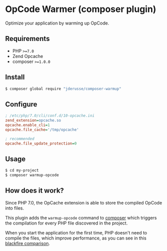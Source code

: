 # OpCode Warmer (composer plugin)

Optimize your application by warming up OpCode.

## Requirements

- PHP `>=7.0`
- Zend Opcache
- composer `>=1.0.0`

## Install

```bash
$ composer global require "jderusse/composer-warmup"
```

## Configure

```ini
; /etc/php/7.0/cli/conf.d/10-opcache.ini
zend_extension=opcache.so
opcache.enable_cli=1
opcache.file_cache='/tmp/opcache'

; recommended
opcache.file_update_protection=0
```

## Usage

```bash
$ cd my-project
$ composer warmup-opcode
```

## How does it work?

Since PHP 7.0, the OpCache extension is able to store the compiled OpCode into
files.

This plugin adds the `warmup-opcode` command to
[composer](https://getcomposer.org/) which triggers the compilation for every
PHP file discovered in the project.

When you start the application for the first time, PHP doesn't need to compile
the files, which improve performance, as you can see in this [blackfire
comparison](https://blackfire.io/profiles/compare/a5e55813-de07-437c-9ddf-e8aefc6a8a81/graph).
